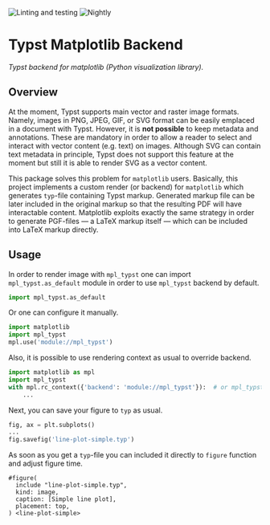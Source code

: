 ![Linting and testing][1]
![Nightly][2]

[1]: https://github.com/nntile/nntile/actions/workflows/on-schedule.yml/badge.svg
[2]: https://github.com/nntile/nntile/actions/workflows/on-push.yml/badge.svg

# Typst Matplotlib Backend

*Typst backend for matplotlib (Python visualization library).*

## Overview

At the moment, Typst supports main vector and raster image formats. Namely,
images in PNG, JPEG, GIF, or SVG format can be easily emplaced in a document
with Typst. However, it is **not possible** to keep metadata and annotations.
These are mandatory in order to allow a reader to select and interact with
vector content (e.g. text) on images. Although SVG can contain text metadata in
principle, Typst does not support this feature at the moment but still it is
able to render SVG as a vector content.

This package solves this problem for `matplotlib` users. Basically, this
project implements a custom render (or backend) for `matplotlib` which
generates `typ`-file containing Typst markup. Generated markup file can be
later included in the original markup so that the resulting PDF will have
interactable content. Matplotlib exploits exactly the same strategy in order to
generate PGF-files &mdash; a LaTeX markup itself &mdash; which can be included
into LaTeX markup directly.

## Usage

In order to render image with `mpl_typst` one can import `mpl_typst.as_default`
module in order to use `mpl_typst` backend by default.

```python
import mpl_typst.as_default
```

Or one can configure it manually.

```python
import matplotlib
import mpl_typst
mpl.use('module://mpl_typst')
```

Also, it is possible to use rendering context as usual to override backend.

```python
import matplotlib as mpl
import mpl_typst
with mpl.rc_context({'backend': 'module://mpl_typst'}):  # or mpl_typst.BACKEND
    ...
```

Next, you can save your figure to `typ` as usual.

```python
fig, ax = plt.subplots()
...
fig.savefig('line-plot-simple.typ')
```

As soon as you get a `typ`-file you can included it directly to `figure`
function and adjust figure time.

```typst
#figure(
  include "line-plot-simple.typ",
  kind: image,
  caption: [Simple line plot],
  placement: top,
) <line-plot-simple>
```
